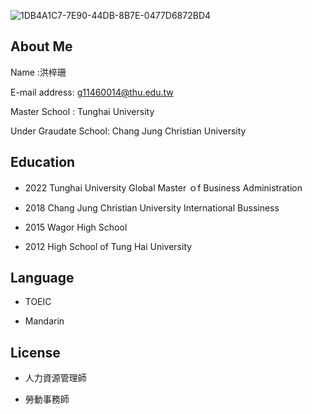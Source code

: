 ![1DB4A1C7-7E90-44DB-8B7E-0477D6872BD4](https://user-images.githubusercontent.com/125839038/224589824-4f384a82-c868-41da-9197-27995c7d1cd2.jpg)

## About Me

Name :洪梓珊

E-mail address: g11460014@thu.edu.tw

Master School  :  Tunghai University 

Under Graudate School:  Chang Jung Christian University 

## Education 
- 2022  Tunghai University Global Master ｏf Business Administration

- 2018  Chang Jung Christian University International Bussiness 

- 2015 Wagor High School

- 2012 High School of Tung Hai University

## Language 
 
- TOEIC 

- Mandarin

## License
 
- 人力資源管理師 

- 勞動事務師
